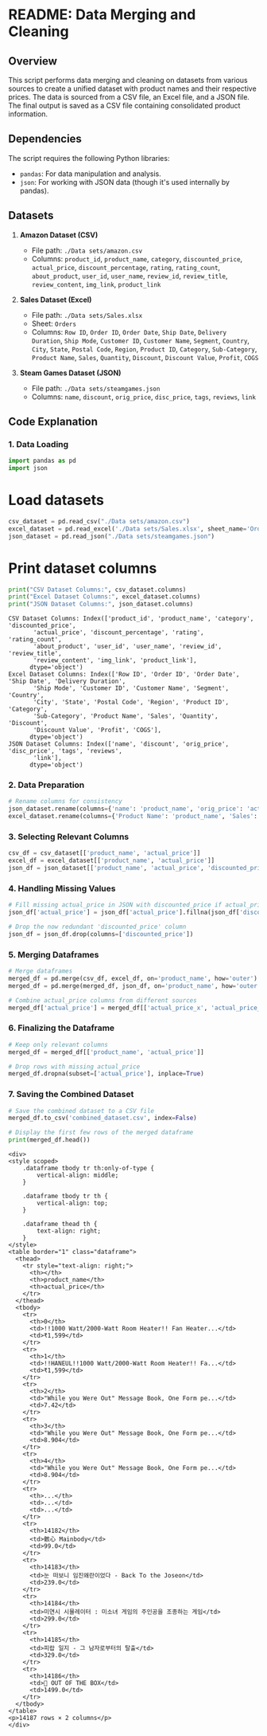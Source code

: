 # README: Data Merging and Cleaning

## Overview

This script performs data merging and cleaning on datasets from various sources to create a unified dataset with product names and their respective prices. The data is sourced from a CSV file, an Excel file, and a JSON file. The final output is saved as a CSV file containing consolidated product information.

## Dependencies

The script requires the following Python libraries:
- `pandas`: For data manipulation and analysis.
- `json`: For working with JSON data (though it's used internally by pandas).

## Datasets

1. **Amazon Dataset (CSV)**
   - File path: `./Data sets/amazon.csv`
   - Columns: `product_id`, `product_name`, `category`, `discounted_price`, `actual_price`, `discount_percentage`, `rating`, `rating_count`, `about_product`, `user_id`, `user_name`, `review_id`, `review_title`, `review_content`, `img_link`, `product_link`

2. **Sales Dataset (Excel)**
   - File path: `./Data sets/Sales.xlsx`
   - Sheet: `Orders`
   - Columns: `Row ID`, `Order ID`, `Order Date`, `Ship Date`, `Delivery Duration`, `Ship Mode`, `Customer ID`, `Customer Name`, `Segment`, `Country`, `City`, `State`, `Postal Code`, `Region`, `Product ID`, `Category`, `Sub-Category`, `Product Name`, `Sales`, `Quantity`, `Discount`, `Discount Value`, `Profit`, `COGS`

3. **Steam Games Dataset (JSON)**
   - File path: `./Data sets/steamgames.json`
   - Columns: `name`, `discount`, `orig_price`, `disc_price`, `tags`, `reviews`, `link`

## Code Explanation

### 1. Data Loading

```python
import pandas as pd
import json
```

# Load datasets
```python
csv_dataset = pd.read_csv("./Data sets/amazon.csv")
excel_dataset = pd.read_excel('./Data sets/Sales.xlsx', sheet_name='Orders')
json_dataset = pd.read_json("./Data sets/steamgames.json")
```
# Print dataset columns
```python
print("CSV Dataset Columns:", csv_dataset.columns)
print("Excel Dataset Columns:", excel_dataset.columns)
print("JSON Dataset Columns:", json_dataset.columns)
```
```output
CSV Dataset Columns: Index(['product_id', 'product_name', 'category', 'discounted_price',
       'actual_price', 'discount_percentage', 'rating', 'rating_count',
       'about_product', 'user_id', 'user_name', 'review_id', 'review_title',
       'review_content', 'img_link', 'product_link'],
      dtype='object')
Excel Dataset Columns: Index(['Row ID', 'Order ID', 'Order Date', 'Ship Date', 'Delivery Duration',
       'Ship Mode', 'Customer ID', 'Customer Name', 'Segment', 'Country',
       'City', 'State', 'Postal Code', 'Region', 'Product ID', 'Category',
       'Sub-Category', 'Product Name', 'Sales', 'Quantity', 'Discount',
       'Discount Value', 'Profit', 'COGS'],
      dtype='object')
JSON Dataset Columns: Index(['name', 'discount', 'orig_price', 'disc_price', 'tags', 'reviews',
       'link'],
      dtype='object')
```
### 2. Data Preparation

```python
# Rename columns for consistency
json_dataset.rename(columns={'name': 'product_name', 'orig_price': 'actual_price', 'disc_price': 'discounted_price'}, inplace=True)
excel_dataset.rename(columns={'Product Name': 'product_name', 'Sales': 'actual_price'}, inplace=True)
```

### 3. Selecting Relevant Columns
```python
csv_df = csv_dataset[['product_name', 'actual_price']]
excel_df = excel_dataset[['product_name', 'actual_price']]
json_df = json_dataset[['product_name', 'actual_price', 'discounted_price']]
```

### 4. Handling Missing Values
```python
# Fill missing actual_price in JSON with discounted_price if actual_price is NaN
json_df['actual_price'] = json_df['actual_price'].fillna(json_df['discounted_price'])

# Drop the now redundant 'discounted_price' column
json_df = json_df.drop(columns=['discounted_price'])
```

### 5. Merging Dataframes
```python
# Merge dataframes
merged_df = pd.merge(csv_df, excel_df, on='product_name', how='outer')
merged_df = pd.merge(merged_df, json_df, on='product_name', how='outer')

# Combine actual_price columns from different sources
merged_df['actual_price'] = merged_df[['actual_price_x', 'actual_price_y', 'actual_price']].bfill(axis=1).iloc[:, 0]
```


### 6. Finalizing the Dataframe
```python
# Keep only relevant columns
merged_df = merged_df[['product_name', 'actual_price']]

# Drop rows with missing actual_price
merged_df.dropna(subset=['actual_price'], inplace=True)
```
### 7. Saving the Combined Dataset
```python
# Save the combined dataset to a CSV file
merged_df.to_csv('combined_dataset.csv', index=False)

# Display the first few rows of the merged dataframe
print(merged_df.head())
```
```output
<div>
<style scoped>
    .dataframe tbody tr th:only-of-type {
        vertical-align: middle;
    }

    .dataframe tbody tr th {
        vertical-align: top;
    }

    .dataframe thead th {
        text-align: right;
    }
</style>
<table border="1" class="dataframe">
  <thead>
    <tr style="text-align: right;">
      <th></th>
      <th>product_name</th>
      <th>actual_price</th>
    </tr>
  </thead>
  <tbody>
    <tr>
      <th>0</th>
      <td>!!1000 Watt/2000-Watt Room Heater!! Fan Heater...</td>
      <td>₹1,599</td>
    </tr>
    <tr>
      <th>1</th>
      <td>!!HANEUL!!1000 Watt/2000-Watt Room Heater!! Fa...</td>
      <td>₹1,599</td>
    </tr>
    <tr>
      <th>2</th>
      <td>"While you Were Out" Message Book, One Form pe...</td>
      <td>7.42</td>
    </tr>
    <tr>
      <th>3</th>
      <td>"While you Were Out" Message Book, One Form pe...</td>
      <td>8.904</td>
    </tr>
    <tr>
      <th>4</th>
      <td>"While you Were Out" Message Book, One Form pe...</td>
      <td>8.904</td>
    </tr>
    <tr>
      <th>...</th>
      <td>...</td>
      <td>...</td>
    </tr>
    <tr>
      <th>14182</th>
      <td>骸心 Mainbody</td>
      <td>99.0</td>
    </tr>
    <tr>
      <th>14183</th>
      <td>눈 떠보니 임진왜란이었다 - Back To the Joseon</td>
      <td>239.0</td>
    </tr>
    <tr>
      <th>14184</th>
      <td>미연시 시뮬레이터 : 미소녀 게임의 주인공을 조종하는 게임</td>
      <td>299.0</td>
    </tr>
    <tr>
      <th>14185</th>
      <td>피랍 일지 - 그 남자로부터의 탈출</td>
      <td>329.0</td>
    </tr>
    <tr>
      <th>14186</th>
      <td>🧠 OUT OF THE BOX</td>
      <td>1499.0</td>
    </tr>
  </tbody>
</table>
<p>14187 rows × 2 columns</p>
</div>
```
